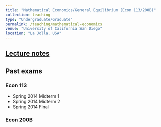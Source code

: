 ```yaml
---
title: "Mathematical Economics/General Equilibrium (Econ 113/200B)"
collection: teaching
type: "Undergraduate/Graduate"
permalink: /teaching/mathematical-economics
venue: "University of California San Diego"
location: "La Jolla, USA"
---
```


## [Lecture notes](https://www.dropbox.com/s/49rvpch73rmkw0c/113_Lnote.pdf)

## Past exams

### Econ 113
- Spring 2014 Midterm 1
- Spring 2014 Midterm 2
- Spring 2014 Final

### Econ 200B

